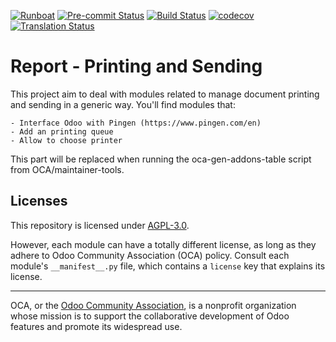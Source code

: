 
[![Runboat](https://img.shields.io/badge/runboat-Try%20me-875A7B.png)](https://runboat.odoo-community.org/builds?repo=OCA/report-print-send&target_branch=10.0)
[![Pre-commit Status](https://github.com/OCA/report-print-send/actions/workflows/pre-commit.yml/badge.svg?branch=10.0)](https://github.com/OCA/report-print-send/actions/workflows/pre-commit.yml?query=branch%3A10.0)
[![Build Status](https://github.com/OCA/report-print-send/actions/workflows/test.yml/badge.svg?branch=10.0)](https://github.com/OCA/report-print-send/actions/workflows/test.yml?query=branch%3A10.0)
[![codecov](https://codecov.io/gh/OCA/report-print-send/branch/10.0/graph/badge.svg)](https://codecov.io/gh/OCA/report-print-send)
[![Translation Status](https://translation.odoo-community.org/widgets/report-print-send-10-0/-/svg-badge.svg)](https://translation.odoo-community.org/engage/report-print-send-10-0/?utm_source=widget)

<!-- /!\ do not modify above this line -->

# Report - Printing and Sending

This project aim to deal with modules related to manage document printing and sending in a generic way. You'll find modules that:

    - Interface Odoo with Pingen (https://www.pingen.com/en)
    - Add an printing queue
    - Allow to choose printer

<!-- /!\ do not modify below this line -->

<!-- prettier-ignore-start -->

[//]: # (addons)

This part will be replaced when running the oca-gen-addons-table script from OCA/maintainer-tools.

[//]: # (end addons)

<!-- prettier-ignore-end -->

## Licenses

This repository is licensed under [AGPL-3.0](LICENSE).

However, each module can have a totally different license, as long as they adhere to Odoo Community Association (OCA)
policy. Consult each module's `__manifest__.py` file, which contains a `license` key
that explains its license.

----
OCA, or the [Odoo Community Association](http://odoo-community.org/), is a nonprofit
organization whose mission is to support the collaborative development of Odoo features
and promote its widespread use.
